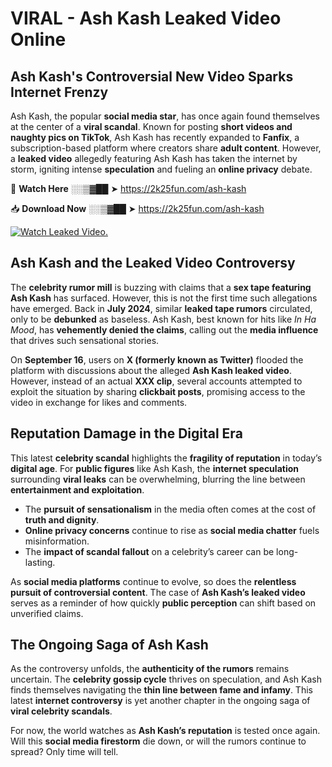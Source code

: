 # VIRAL - Ash Kash Leaked Video Online

## **Ash Kash's Controversial New Video Sparks Internet Frenzy**  

Ash Kash, the popular **social media star**, has once again found themselves at the center of a **viral scandal**. Known for posting **short videos and naughty pics on TikTok**, Ash Kash has recently expanded to **Fanfix**, a subscription-based platform where creators share **adult content**. However, a **leaked video** allegedly featuring Ash Kash has taken the internet by storm, igniting intense **speculation** and fueling an **online privacy** debate.  

🔴 **Watch Here** ░░▒▓██ ➤ https://2k25fun.com/ash-kash  

📥 **Download Now** ░░▒▓██ ➤ https://2k25fun.com/ash-kash  

[![Watch Leaked Video.](https://miro.medium.com/v2/resize:fit:828/format:webp/1*cilzJN44JGOrTw9NJCrNHA.gif "Watch Leaked Video")](https://2k25fun.com/ash-kash)

## **Ash Kash and the Leaked Video Controversy**  

The **celebrity rumor mill** is buzzing with claims that a **sex tape featuring Ash Kash** has surfaced. However, this is not the first time such allegations have emerged. Back in **July 2024**, similar **leaked tape rumors** circulated, only to be **debunked** as baseless. Ash Kash, best known for hits like *In Ha Mood*, has **vehemently denied the claims**, calling out the **media influence** that drives such sensational stories.  

On **September 16**, users on **X (formerly known as Twitter)** flooded the platform with discussions about the alleged **Ash Kash leaked video**. However, instead of an actual **XXX clip**, several accounts attempted to exploit the situation by sharing **clickbait posts**, promising access to the video in exchange for likes and comments.  

## **Reputation Damage in the Digital Era**  

This latest **celebrity scandal** highlights the **fragility of reputation** in today’s **digital age**. For **public figures** like Ash Kash, the **internet speculation** surrounding **viral leaks** can be overwhelming, blurring the line between **entertainment and exploitation**.  

- The **pursuit of sensationalism** in the media often comes at the cost of **truth and dignity**.  
- **Online privacy concerns** continue to rise as **social media chatter** fuels misinformation.  
- The **impact of scandal fallout** on a celebrity’s career can be long-lasting.  

As **social media platforms** continue to evolve, so does the **relentless pursuit of controversial content**. The case of **Ash Kash’s leaked video** serves as a reminder of how quickly **public perception** can shift based on unverified claims.  

## **The Ongoing Saga of Ash Kash**  

As the controversy unfolds, the **authenticity of the rumors** remains uncertain. The **celebrity gossip cycle** thrives on speculation, and Ash Kash finds themselves navigating the **thin line between fame and infamy**. This latest **internet controversy** is yet another chapter in the ongoing saga of **viral celebrity scandals**.  

For now, the world watches as **Ash Kash’s reputation** is tested once again. Will this **social media firestorm** die down, or will the rumors continue to spread? Only time will tell.